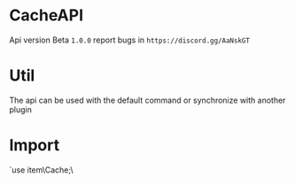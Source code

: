# CacheAPI
Api version Beta `1.0.0` report bugs in `https://discord.gg/AaNskGT`

# Util
The api can be used with the default command or synchronize with another plugin

# Import
`use item\Cache;\

